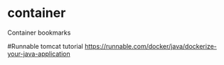 # container
Container bookmarks

#Runnable tomcat tutorial
https://runnable.com/docker/java/dockerize-your-java-application

